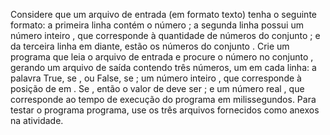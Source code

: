 Considere que um arquivo de entrada (em formato texto) tenha o seguinte formato:
a primeira linha contém o número ;
a segunda linha possui um número inteiro , que corresponde à quantidade de números do conjunto ; e
da terceira linha em diante, estão os números do conjunto .
Crie um programa que leia o arquivo de entrada e procure o número  no conjunto , gerando um arquivo de saída contendo três números, um em cada linha:
a palavra True, se , ou False, se ;
um número inteiro , que corresponde à posição de  em . Se , então o valor de  deve ser ; e
um número real , que corresponde ao tempo de execução do programa em milissegundos.
Para testar o programa programa, use os três arquivos fornecidos como anexos na atividade.

